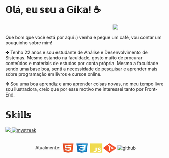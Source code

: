 <div>
  
  <h1 align="left">
    𝕆𝕝á, 𝕖𝕦 𝕤𝕠𝕦 𝕒 𝔾𝕚𝕜𝕒! ☕
  </h1>
 
 <img align="right" width="33%" src="https://i.pinimg.com/originals/01/93/9c/01939c66a89fc3f31be046a5e65fd855.gif"> 
    
 &nbsp;&nbsp;&nbsp;&nbsp;
  
  <p>
Que bom que você está por aqui :) venha e pegue um café, vou contar um pouquinho sobre mim!
    
✤ Tenho 22 anos e sou estudante de Análise e Desenvolvimento de Sistemas. Mesmo estando na faculdade, gosto muito de procurar conteúdos e materiais de estudos por conta própria. Mesmo a faculdade sendo uma base boa, senti a necessidade de pesquisar e aprender mais sobre programação em livros e cursos online.
    
✤ Sou uma boa aprendiz e amo aprender coisas novas, no meu tempo livre sou ilustradora, creio que por esse motivo me interessei tanto por Front-End.
</p>

</div>

<div>

# 𝕊𝕜𝕚𝕝𝕝𝕤


 <div align="left">
  <a href="https://github.com/ggkadev">
   <img height="150em" src="https://github-readme-stats.vercel.app/api/top-langs/?username=ggkadev&theme=dracula&hide_border=false&&layout=compact"/>
   <img src="https://github-readme-streak-stats.herokuapp.com/?user=ggkadev&theme=dracula" alt="mystreak"/>
  </a>

</div>
</div>
  
 <br>
<div align="center" valign="top"><br>
  Atualmente:
  <img align="center" alt="HTML" height="30" width="40" src="https://raw.githubusercontent.com/devicons/devicon/master/icons/html5/html5-original.svg">
  <img align="center" alt="CSS" height="30" width="40" src="https://raw.githubusercontent.com/devicons/devicon/master/icons/css3/css3-original.svg">
  <img align="center" alt="Js" height="30" width="40" src="https://raw.githubusercontent.com/devicons/devicon/master/icons/javascript/javascript-plain.svg">
  <img align="center" alt="git" height="30" width="40" src="https://raw.githubusercontent.com/devicons/devicon/master/icons/git/git-original.svg">
  <img align="center" alt="github" height="35" width="35" src="https://icon-library.com/images/github-icon-white/github-icon-white-6.jpg">
  
</div>

